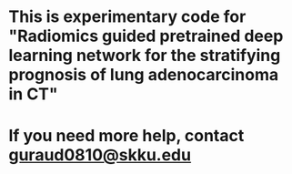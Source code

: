 # This is experimentary code for "Radiomics guided pretrained deep learning network for the stratifying prognosis of lung adenocarcinoma in CT"

# If you need more help, contact guraud0810@skku.edu
